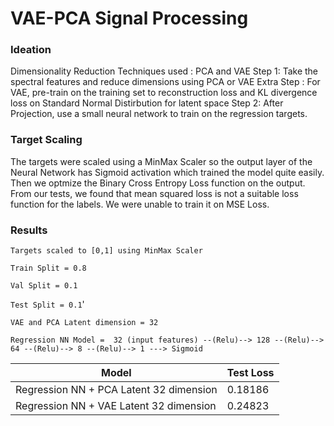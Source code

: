 # VAE-PCA Signal Processing

### Ideation ###
Dimensionality Reduction Techniques used : PCA and VAE
Step 1: Take the spectral features and reduce dimensions using PCA or VAE
  Extra Step : For VAE, pre-train on the training set to reconstruction loss and KL divergence loss on Standard Normal Distirbution for latent space
Step 2: After Projection, use a small neural network to train on the regression targets.


### Target Scaling ###
The targets were scaled using a MinMax Scaler so the output layer of the Neural Network has Sigmoid activation which trained the model quite easily. Then we optmize the Binary Cross Entropy Loss function on the output. From our tests, we found that mean squared loss is not a suitable loss function for the labels. We were unable to train it on MSE Loss. 

### Results ###
`Targets scaled to [0,1] using MinMax Scaler`

`Train Split = 0.8`

`Val Split = 0.1`

`Test Split = 0.1`'

`VAE and PCA Latent dimension = 32`

`Regression NN Model =  32 (input features) --(Relu)--> 128 --(Relu)--> 64 --(Relu)--> 8 --(Relu)--> 1 ---> Sigmoid `

| Model                                   | Test Loss  | 
|-----------------------------------------|------------|
| Regression NN + PCA Latent 32 dimension | 0.18186    |
| Regression NN + VAE Latent 32 dimension | 0.24823    |



